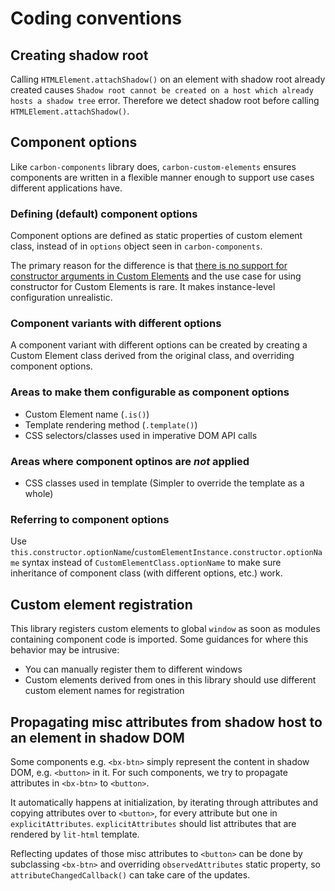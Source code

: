 # Coding conventions

## Creating shadow root

Calling `HTMLElement.attachShadow()` on an element with shadow root already created causes `Shadow root cannot be created on a host which already hosts a shadow tree` error. Therefore we detect shadow root before calling `HTMLElement.attachShadow()`.

## Component options

Like `carbon-components` library does, `carbon-custom-elements` ensures components are written in a flexible manner enough to support use cases different applications have.

### Defining (default) component options

Component options are defined as static properties of custom element class, instead of in `options` object seen in `carbon-components`.

The primary reason for the difference is that [there is no support for constructor arguments in Custom Elements](https://github.com/w3c/webcomponents/issues/605) and the use case for using constructor for Custom Elements is rare. It makes instance-level configuration unrealistic.

### Component variants with different options

A component variant with different options can be created by creating a Custom Element class derived from the original class, and overriding component options.

### Areas to make them configurable as component options

- Custom Element name (`.is()`)
- Template rendering method (`.template()`)
- CSS selectors/classes used in imperative DOM API calls

### Areas where component optinos are _not_ applied

- CSS classes used in template (Simpler to override the template as a whole)

### Referring to component options

Use `this.constructor.optionName`/`customElementInstance.constructor.optionName` syntax instead of `CustomElementClass.optionName` to make sure inheritance of component class (with different options, etc.) work.

## Custom element registration

This library registers custom elements to global `window` as soon as modules containing component code is imported. Some guidances for where this behavior may be intrusive:

- You can manually register them to different windows
- Custom elements derived from ones in this library should use different custom element names for registration

## Propagating misc attributes from shadow host to an element in shadow DOM

Some components e.g. `<bx-btn>` simply represent the content in shadow DOM, e.g. `<button>` in it.
For such components, we try to propagate attributes in `<bx-btn>` to `<button>`.

It automatically happens at initialization, by iterating through attributes and copying attributes over to `<button>`, for every attribute but one in `explicitAttributes`.
`explicitAttributes` should list attributes that are rendered by `lit-html` template.

Reflecting updates of those misc attributes to `<button>` can be done by subclassing `<bx-btn>` and overriding `observedAttributes` static property, so `attributeChangedCallback()` can take care of the updates.
